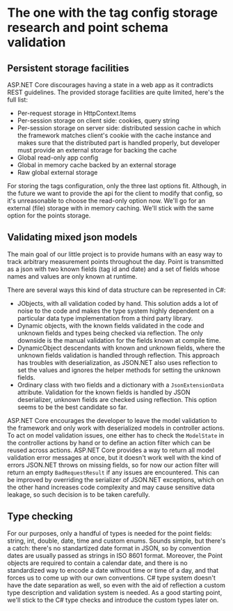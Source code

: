 The one with the tag config storage research and point schema validation
===

## Persistent storage facilities

ASP.NET Core discourages having a state in a web app as it contradicts REST guidelines. The provided storage facilities are quite limited, here's the full list:
* Per-request storage in HttpContext.Items
* Per-session storage on client side: cookies, query string
* Per-session storage on server side: distributed session cache in which the framework matches client's cookie with the cache instance and makes sure that the distributed part is handled properly, but developer must provide an external storage for backing the cache
* Global read-only app config
* Global in memory cache backed by an external storage
* Raw global external storage

For storing the tags configuration, only the three last options fit. Although, in the future we want to provide the api for the client to modify that config, so it's unreasonable to choose the read-only option now. We'll go for an external (file) storage with in memory caching. We'll stick with the same option for the points storage.

## Validating mixed json models

The main goal of our little project is to provide humans with an easy way to track arbitrary measurement points throughout the day. Point is transmitted as a json with two known fields (tag id and date) and a set of fields whose names and values are only known at runtime.

There are several ways this kind of data structure can be represented in C#:
* JObjects, with all validation coded by hand. This solution adds a lot of noise to the code and makes the type system highly dependent on a particular data type implementation from a third party library.
* Dynamic objects, with the known fields validated in the code and unknown fields and types being checked via reflection. The only downside is the manual validation for the fields known at compile time.
* DynamicObject descendants with known and unknown fields, where the unknown fields validation is handled through reflection. This approach has troubles with deserialization, as JSON.NET also uses reflection to set the values and ignores the helper methods for setting the unknown fields.
* Ordinary class with two fields and a dictionary with a `JsonExtensionData` attribute. Validation for the known fields is handled by JSON deserializer, unknown fields are checked using reflection. This option seems to be the best candidate so far.

ASP.NET Core encourages the developer to leave the model validation to the framework and only work with deserialized models in controller actions. To act on model validation issues, one either has to check the `ModelState` in the controller actions by hand or to define an action filter which can be reused across actions. ASP.NET Core provides a way to return all model validation error messages at once, but it doesn't work well with the kind of errors JSON.NET throws on missing fields, so for now our action filter will return an empty `BadRequestResult` if any issues are encountered. This can be improved by overriding the serializer of JSON.NET exceptions, which on the other hand increases code complexity and may cause sensitive data leakage, so such decision is to be taken carefully.

## Type checking

For our purposes, only a handful of types is needed for the point fields: string, int, double, date, time and custom enums. Sounds simple, but there's a catch: there's no standartized date format in JSON, so by convention dates are usually passed as strings in ISO 8601 format. Moreover, the Point objects are required to contain a calendar date, and there is no standardized way to encode a date without time or time of a day, and that forces us to come up with our own conventions. C# type system doesn't have the date separation as well, so even with the aid of reflection a custom type description and validation system is needed. As a good starting point, we'll stick to the C# type checks and introduce the custom types later on.
